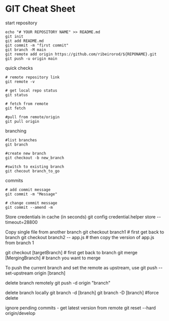 # GIT Cheat Sheet 

start repository

```
echo "# YOUR REPOSITORY NAME" >> README.md
git init
git add README.md
git commit -m "first commit"
git branch -M main
git remote add origin https://github.com/ribeirorod/${REPONAME}.git
git push -u origin main
```

quick checks

```
# remote repository link
git remote -v

# get local repo status
git status

# fetch from remote 
git fetch

#pull from remote/origin
git pull origin

```

branching

```
#list branches
git branch

#create new branch
git checkout -b new_branch

#switch to existing branch
git checout branch_to_go
```

commits

```
# add commit message
git commit -m "Message"

# change commit message
git commit --amend -m
```

Store credentials in cache (in seconds)
    git config credential.helper store --timeout=28800

Copy single file from another branch
    git checkout branch1               # first get back to branch
    git checkout branch2 -- app.js     # then copy the version of app.js from branch 1

git checkout [targetBranch]			# first get back to branch
git merge [MergingBranch]			# branch you want to merge

To push the current branch and set the remote as upstream, use
    git push --set-upstream origin [branch]

delete branch remotely
    git push -d origin "branch"

delete branch locally
    git branch -d [branch]
    git branch -D [branch] #force delete

ignore pending commits - get latest version from remote
git reset --hard origin/develop

